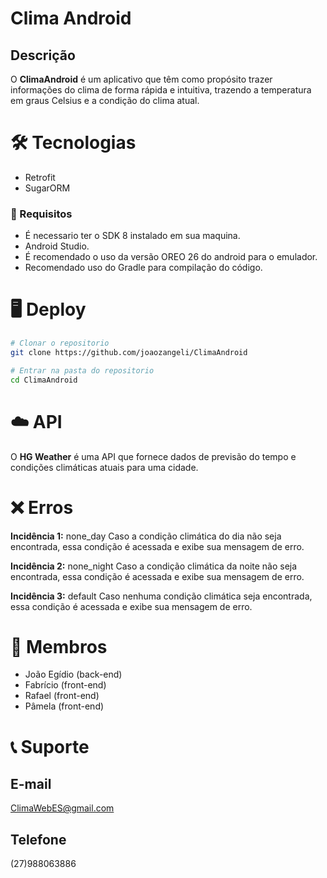 # Clima Android

##  Descrição
O **ClimaAndroid** é um aplicativo que têm como propósito trazer informações do clima de forma rápida e intuitiva, trazendo a temperatura em graus Celsius e a condição do clima atual.

# 🛠 Tecnologias
- Retrofit
- SugarORM

### 📝 Requisitos
- É necessario ter o SDK 8 instalado em sua maquina.
- Android Studio.
- É recomendado o uso da versão OREO 26 do android para o emulador. 
- Recomendado uso do Gradle para compilação do código.

# 🖥️ Deploy
```bash
# Clonar o repositorio
git clone https://github.com/joaozangeli/ClimaAndroid

# Entrar na pasta do repositorio
cd ClimaAndroid
```

# ☁️ API
O **HG Weather** é uma API que fornece dados de previsão do tempo e condições climáticas atuais para uma cidade.

# ❌ Erros
**Incidência 1:** none_day Caso a condição climática do dia não seja encontrada, essa condição é acessada e exibe sua mensagem de erro.

**Incidência 2:** none_night Caso a condição climática da noite não seja encontrada, essa condição é acessada e exibe sua mensagem de erro.

**Incidência 3:** default Caso nenhuma condição climática seja encontrada, essa condição é acessada e exibe sua mensagem de erro.

# 👤 Membros
- João Egídio (back-end)
- Fabrício (front-end)
- Rafael (front-end)
- Pâmela (front-end)

# 📞 Suporte
## E-mail
ClimaWebES@gmail.com

## Telefone
(27)988063886
